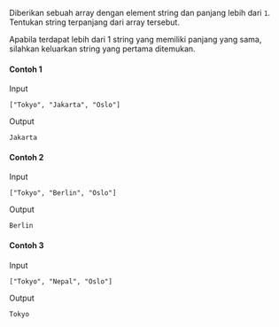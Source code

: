 Diberikan sebuah array dengan element string dan panjang lebih dari `1`.
Tentukan string terpanjang dari array tersebut.

Apabila terdapat lebih dari 1 string yang memiliki panjang yang sama, silahkan keluarkan string yang pertama ditemukan.

#### Contoh 1
Input
```
["Tokyo", "Jakarta", "Oslo"]
```
Output
```
Jakarta
```

#### Contoh 2
Input
```
["Tokyo", "Berlin", "Oslo"]
```
Output
```
Berlin
```

#### Contoh 3
Input
```
["Tokyo", "Nepal", "Oslo"]
```
Output
```
Tokyo
```